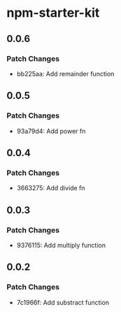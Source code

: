 # npm-starter-kit

## 0.0.6

### Patch Changes

- bb225aa: Add remainder function

## 0.0.5

### Patch Changes

- 93a79d4: Add power fn

## 0.0.4

### Patch Changes

- 3663275: Add divide fn

## 0.0.3

### Patch Changes

- 9376115: Add multiply function

## 0.0.2

### Patch Changes

- 7c1966f: Add substract function
